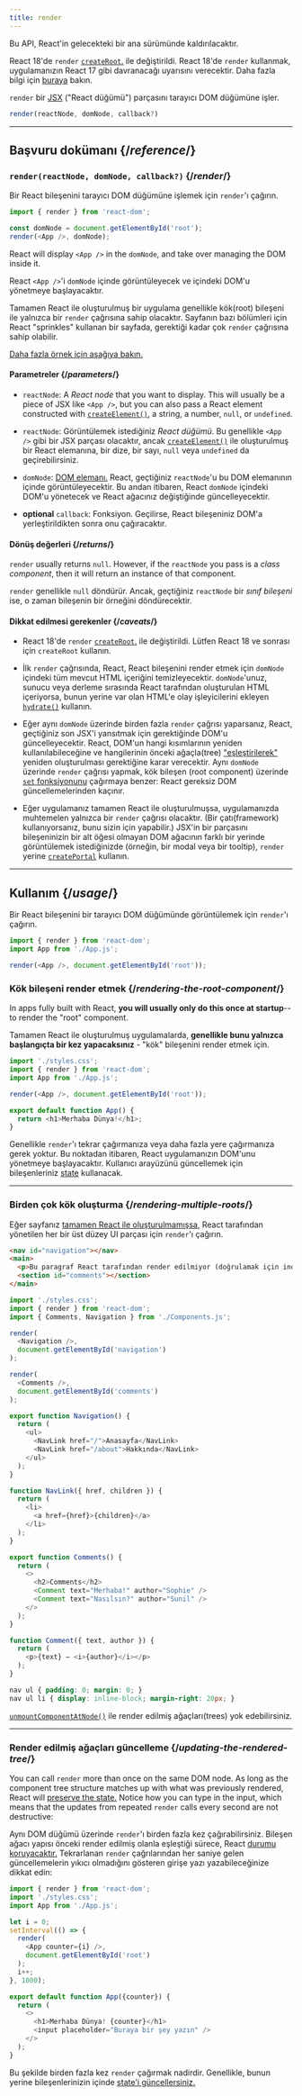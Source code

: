 ```yaml
---
title: render
---
```


<Deprecated>

Bu API, React'in gelecekteki bir ana sürümünde kaldırılacaktır.

React 18'de `render` [`createRoot`.](/reference/react-dom/client/createRoot) ile değiştirildi. React 18'de `render` kullanmak, uygulamanızın React 17 gibi davranacağı uyarısını verecektir. Daha fazla bilgi için [buraya](/blog/2022/03/08/react-18-upgrade-guide#updates-to-client-rendering-apis) bakın.

</Deprecated>

<Intro>

`render` bir [JSX](/learn/writing-markup-with-jsx) ("React düğümü") parçasını tarayıcı DOM düğümüne işler.

```js
render(reactNode, domNode, callback?)
```

</Intro>

<InlineToc />

---

## Başvuru dokümanı {/*reference*/}

### `render(reactNode, domNode, callback?)` {/*render*/}

Bir React bileşenini tarayıcı DOM düğümüne işlemek için `render`'ı çağırın.

```js
import { render } from 'react-dom';

const domNode = document.getElementById('root');
render(<App />, domNode);
```

React will display `<App />` in the `domNode`, and take over managing the DOM inside it.

React `<App />`'i `domNode` içinde görüntüleyecek ve içindeki DOM'u yönetmeye başlayacaktır.

Tamamen React ile oluşturulmuş bir uygulama genellikle kök(root) bileşeni ile yalnızca bir `render` çağrısına sahip olacaktır. Sayfanın bazı bölümleri için React "sprinkles" kullanan bir sayfada, gerektiği kadar çok `render` çağrısına sahip olabilir.

[Daha fazla örnek için aşağıya bakın.](#usage)

#### Parametreler {/*parameters*/}

* `reactNode`: A *React node* that you want to display. This will usually be a piece of JSX like `<App />`, but you can also pass a React element constructed with [`createElement()`](/reference/react/createElement), a string, a number, `null`, or `undefined`. 

* `reactNode`: Görüntülemek istediğiniz *React düğümü*. Bu genellikle `<App />` gibi bir JSX parçası olacaktır, ancak [`createElement()`](/reference/react/createElement) ile oluşturulmuş bir React elemanına, bir dize, bir sayı, `null` veya `undefined` da geçirebilirsiniz.

* `domNode`: [DOM elemanı.](https://developer.mozilla.org/en-US/docs/Web/API/Element) React, geçtiğiniz `reactNode`'u bu DOM elemanının içinde görüntüleyecektir. Bu andan itibaren, React `domNode` içindeki DOM'u yönetecek ve React ağacınız değiştiğinde güncelleyecektir.

* **optional** `callback`: Fonksiyon. Geçilirse, React bileşeniniz DOM'a yerleştirildikten sonra onu çağıracaktır.

#### Dönüş değerleri {/*returns*/}

`render` usually returns `null`. However, if the `reactNode` you pass is a *class component*, then it will return an instance of that component.

`render` genellikle `null` döndürür. Ancak, geçtiğiniz `reactNode` bir *sınıf bileşeni* ise, o zaman bileşenin bir örneğini döndürecektir.

#### Dikkat edilmesi gerekenler {/*caveats*/}

* React 18'de `render` [`createRoot`.](/reference/react-dom/client/createRoot) ile değiştirildi. Lütfen React 18 ve sonrası için `createRoot` kullanın.

* İlk `render` çağrısında, React, React bileşenini render etmek için `domNode` içindeki tüm mevcut HTML içeriğini temizleyecektir. `domNode`'unuz, sunucu veya derleme sırasında React tarafından oluşturulan HTML içeriyorsa, bunun yerine var olan HTML'e olay işleyicilerini ekleyen [`hydrate()`](/reference/react-dom/hydrate) kullanın.

* Eğer aynı `domNode` üzerinde birden fazla `render` çağrısı yaparsanız, React, geçtiğiniz son JSX'i yansıtmak için gerektiğinde DOM'u güncelleyecektir. React, DOM'un hangi kısımlarının yeniden kullanılabileceğine ve hangilerinin önceki ağaçla(tree) ["eşleştirilerek"](/learn/preserving-and-resetting-state) yeniden oluşturulması gerektiğine karar verecektir. Aynı `domNode` üzerinde `render` çağrısı yapmak, kök bileşen (root component) üzerinde [`set` fonksiyonunu](/reference/react/useState#setstate) çağırmaya benzer: React gereksiz DOM güncellemelerinden kaçınır.

* Eğer uygulamanız tamamen React ile oluşturulmuşsa, uygulamanızda muhtemelen yalnızca bir `render` çağrısı olacaktır. (Bir çatı(framework) kullanıyorsanız, bunu sizin için yapabilir.) JSX'in bir parçasını bileşeninizin bir alt öğesi olmayan DOM ağacının farklı bir yerinde görüntülemek istediğinizde (örneğin, bir modal veya bir tooltip), `render` yerine [`createPortal`](/reference/react-dom/createPortal) kullanın.

---

## Kullanım {/*usage*/}

Bir <CodeStep step={1}>React bileşenini</CodeStep> bir <CodeStep step={2}>tarayıcı DOM düğümünde</CodeStep> görüntülemek için `render`'ı çağırın.

```js [[1, 4, "<App />"], [2, 4, "document.getElementById('root')"]]
import { render } from 'react-dom';
import App from './App.js';

render(<App />, document.getElementById('root'));
```

### Kök bileşeni render etmek {/*rendering-the-root-component*/}

In apps fully built with React, **you will usually only do this once at startup**--to render the "root" component.

Tamamen React ile oluşturulmuş uygulamalarda, **genellikle bunu yalnızca başlangıçta bir kez yapacaksınız** - "kök" bileşenini render etmek için.

<Sandpack>

```js index.js active
import './styles.css';
import { render } from 'react-dom';
import App from './App.js';

render(<App />, document.getElementById('root'));
```

```js App.js
export default function App() {
  return <h1>Merhaba Dünya!</h1>;
}
```

</Sandpack>

Genellikle `render`'ı tekrar çağırmanıza veya daha fazla yere çağırmanıza gerek yoktur. Bu noktadan itibaren, React uygulamanızın DOM'unu yönetmeye başlayacaktır. Kullanıcı arayüzünü güncellemek için bileşenleriniz [state](/reference/react/useState) kullanacak.

---

### Birden çok kök oluşturma {/*rendering-multiple-roots*/}

Eğer sayfanız [tamamen React ile oluşturulmamışsa](/learn/add-react-to-an-existing-project#using-react-for-a-part-of-your-existing-page), React tarafından yönetilen her bir üst düzey UI parçası için `render`'ı çağırın.

<Sandpack>

```html public/index.html
<nav id="navigation"></nav>
<main>
  <p>Bu paragraf React tarafından render edilmiyor (doğrulamak için index.html'i açın).</p>
  <section id="comments"></section>
</main>
```

```js index.js active
import './styles.css';
import { render } from 'react-dom';
import { Comments, Navigation } from './Components.js';

render(
  <Navigation />,
  document.getElementById('navigation')
);

render(
  <Comments />,
  document.getElementById('comments')
);
```

```js Components.js
export function Navigation() {
  return (
    <ul>
      <NavLink href="/">Anasayfa</NavLink>
      <NavLink href="/about">Hakkında</NavLink>
    </ul>
  );
}

function NavLink({ href, children }) {
  return (
    <li>
      <a href={href}>{children}</a>
    </li>
  );
}

export function Comments() {
  return (
    <>
      <h2>Comments</h2>
      <Comment text="Merhaba!" author="Sophie" />
      <Comment text="Nasılsın?" author="Sunil" />
    </>
  );
}

function Comment({ text, author }) {
  return (
    <p>{text} — <i>{author}</i></p>
  );
}
```

```css
nav ul { padding: 0; margin: 0; }
nav ul li { display: inline-block; margin-right: 20px; }
```

</Sandpack>

[`unmountComponentAtNode()`](/reference/react-dom/unmountComponentAtNode) ile render edilmiş ağaçları(trees) yok edebilirsiniz.

---

### Render edilmiş ağaçları güncelleme {/*updating-the-rendered-tree*/}

You can call `render` more than once on the same DOM node. As long as the component tree structure matches up with what was previously rendered, React will [preserve the state.](/learn/preserving-and-resetting-state) Notice how you can type in the input, which means that the updates from repeated `render` calls every second are not destructive:

Aynı DOM düğümü üzerinde `render`'ı birden fazla kez çağırabilirsiniz. Bileşen ağacı yapısı önceki render edilmiş olanla eşleştiği sürece, React [durumu koruyacaktır.](/learn/preserving-and-resetting-state) Tekrarlanan `render` çağrılarından her saniye gelen güncellemelerin yıkıcı olmadığını gösteren girişe yazı yazabileceğinize dikkat edin:

<Sandpack>

```js index.js active
import { render } from 'react-dom';
import './styles.css';
import App from './App.js';

let i = 0;
setInterval(() => {
  render(
    <App counter={i} />,
    document.getElementById('root')
  );
  i++;
}, 1000);
```

```js App.js
export default function App({counter}) {
  return (
    <>
      <h1>Merhaba Dünya! {counter}</h1>
      <input placeholder="Buraya bir şey yazın" />
    </>
  );
}
```

</Sandpack>

Bu şekilde birden fazla kez `render` çağırmak nadirdir. Genellikle, bunun yerine bileşenlerinizin içinde [state'i güncellersiniz.](/reference/react/useState)
